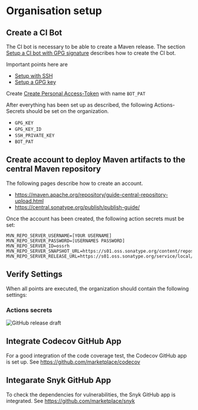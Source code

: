 # Organisation setup

## Create a CI Bot

The CI bot is necessary to be able to create a Maven release. The section [Setup a CI bot with GPG signature](https://github.com/gh-a-sample/github-actions-maven-release-sample#setup-a-ci-bot-with-gpg-signature) describes how to create the CI bot.

Important points here are

* [Setup with SSH](https://github.com/qcastel/github-actions-maven-release#setup-with-ssh)
* [Setup a GPG key](https://github.com/qcastel/github-actions-maven-release#setup-a-gpg-key)

Create [Create Personal Access-Token](https://docs.github.com/en/authentication/keeping-your-account-and-data-secure/managing-your-personal-access-tokens) with name `BOT_PAT`

After everything has been set up as described, the following Actions-Secrets should be set on the organization.

- `GPG_KEY`
- `GPG_KEY_ID`
- `SSH_PRIVATE_KEY`
- `BOT_PAT`

## Create account to deploy Maven artifacts to the central Maven repository

The following pages describe how to create an account.

- https://maven.apache.org/repository/guide-central-repository-upload.html
- https://central.sonatype.org/publish/publish-guide/

Once the account has been created, the following action secrets must be set:

```
MVN_REPO_SERVER_USERNAME=[YOUR USERNAME]
MVN_REPO_SERVER_PASSWORD=[USERNAMES PASSWORD]
MVN_REPO_SERVER_ID=ossrh
MVN_REPO_SERVER_SNAPSHOT_URL=https://s01.oss.sonatype.org/content/repositories/snapshots
MVN_REPO_SERVER_RELEASE_URL=https://s01.oss.sonatype.org/service/local/staging/deploy/maven2
```

## Verify Settings

When all points are executed, the organization should contain the following settings:

### Actions secrets

![GitHub release draft](assets/images/github-organisation-setup-secrets.png)


## Integrate Codecov GitHub App

For a good integration of the code coverage test, the Codecov GitHub app is set up. See https://github.com/marketplace/codecov

## Integarate Snyk GitHub App

To check the dependencies for vulnerabilities, the Snyk GitHub app is integrated. See https://github.com/marketplace/snyk